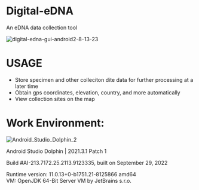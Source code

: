 # Digital-eDNA  
An eDNA data collection tool  

![digital-edna-gui-android2-8-13-23](https://github.com/kn0w0n3/Digital-eDNA/assets/22214754/6122f6ce-97df-4080-8c78-9543c55b2ecb)  

# USAGE  
* Store specimen and other colleciton dite data for further processing at a later time  
* Obtain gps coordinates, elevation, country, and more automatically  
* View collection sites on the map

# **Work Environment:**  
![Android_Studio_Dolphin_2](https://user-images.githubusercontent.com/22214754/210298276-6b4b3644-a6de-4faf-be2e-ef5b350f0640.png) 

Android Studio Dolphin | 2021.3.1 Patch 1  

Build #AI-213.7172.25.2113.9123335, built on September 29, 2022  

Runtime version: 11.0.13+0-b1751.21-8125866 amd64  
VM: OpenJDK 64-Bit Server VM by JetBrains s.r.o.     
